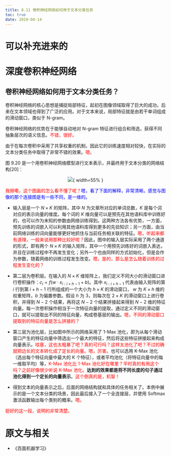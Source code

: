 ```yaml
---
title: 8.11 卷积神经网络如何用于文本分类任务
toc: true
date: 2019-04-14
---
```

# 可以补充进来的




# 深度卷积神经网络



## 卷积神经网络如何用于文本分类任务？

卷积神经网络的核心思想是捕捉局部特征，起初在图像领域取得了巨大的成功，后来在文本领域也得到了广泛的应用。对于文本来说，局部特征就是由若干单词组成的滑动窗口，类似于 N-gram。

卷积神经网络的优势在于能够自动地对 N-gram 特征进行组合和筛选，获得不同抽象层次的语义信息。<span style="color:red;">不错，很好。</span>

由于在每次卷积中采用了共享权重的机制，因此它的训练速度相对较快，在实际的文本分类任务中取得了非常不错的效果。<span style="color:red;">嗯。</span>

图 9.20 是一个用卷积神经网络模型进行文本表示，并最终用于文本分类的网络结构[20]：

<center>

![](http://images.iterate.site/blog/image/20190414/kY6AFuI8C6u7.png?imageslim){ width=55% }

</center>

<span style="color:red;">我擦嘞，这个图画的怎么看不懂了呢？</span><span style="color:blue;">嗯，看了下面的解释，非常清晰。感觉与图像的那个连接图是有一些不同，是一维的。</span>

- 输入层是一个 $N×K$ 的矩阵，其中 $N$ 为文章所对应的单词总数，$K$ 是每个词对应的表示向量的维度。每个词的 $K$ 维向量可以是预先在其他语料库中训练好的，也可以作为未知的参数由网络训练得到。这两种方法各有优势，一方面，预先训练的词嵌入可以利用其他语料库得到更多的先验知识；另一方面，由当前网络训练的词向量能够更好地抓住与当前任务相关联的特征。<span style="color:red;">嗯，听起来都有道理，一般来说用那种比较好呢？</span>因此，图中的输入层实际采用了两个通道的形式，即有两个 $N×K$ 的输入矩阵，其中一个用预先训练好的词嵌入表达，并且在训练过程中不再发生变化；另外一个也由同样的方式初始化，但是会作为参数，随着网络的训练过程发生改变。<span style="color:red;">嗯，是的，那么是怎么随着训练的过程发生变化的？</span>

- 第二层为卷积层。在输入的 $N×K$ 维矩阵上，我们定义不同大小的滑动窗口进行卷积操作：$c_{i}=f\left(w \cdot x_{i:i+h-1}+b\right)$。其中 $x_{i:i+h-1}$ 代表由输入矩阵的第 $i$ 行到第 $i+h−1$ 行所组成的一个大小为 $h×K$ 的滑动窗口， $w$ 为 $K×h$ 维的权重矩阵，$b$ 为偏置参数。假设 $h$ 为 $3$，则每次在 $2×K$ 的滑动窗口上进行卷积，并得到 $N−2$ 个结果，再将这 $N−2$ 个结果拼接起来得到 $N−2$ 维的特征向量。每一次卷积操作相当于一次特征向量的提取，通过定义不同的滑动窗口，就可以提取出不同的特征向量，构成卷基层的输出。<span style="color:red;">嗯，不同的滑动窗口提取到的特征向量是怎么拼接的？</span>

- 第三层为池化层，比如图中所示的网络采用了 1-Max 池化，即为从每个滑动窗口产生的特征向量中筛选出一个最大的特征，然后将这些特征拼接起来构成向量表示。<span style="color:red;">哇塞，这也太粗暴了吧？真的可行吗？这样太池化了吧？不过的确就把边长的文本转化成了定长的向量。嗯，厉害。</span>也可以选用 K-Max 池化（选出每个特征向量中最大的 K 个特征），或者平均池化（将特征向量中的每一维取平均）等，<span style="color:red;">K-Max 池化比 1-Max 池化好在哪里？平时真的有用这个吗？之前好像很少听说 K-Max 池化。</span>**达到的效果都是将不同长度的句子通过池化得到一个定长的向量表示**。<span style="color:red;">这个倒真的是，机智！</span>

- 得到文本的向量表示之后，后面的网络结构就和具体的任务相关了。本例中展示的是一个文本分类的场景，因此最后接入了一个全连接层，并使用 Softmax 激活函数输出每个类别的概率。<span style="color:red;">嗯。</span>

<span style="color:red;">挺好的这一段，说明的非常清楚。</span>






# 原文与相关

- 《百面机器学习》
